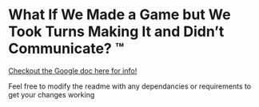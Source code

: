 # What If We Made a Game but We Took Turns Making It and Didn’t Communicate? ™
 [Checkout the Google doc here for info!](https://docs.google.com/document/d/1jLwSpp9ZLgxOnudvvBZKpB_w57mKJS9yJq5mr5Sm114/edit?usp=sharing)
 
 Feel free to modify the readme with any dependancies or requirements to get your changes working
